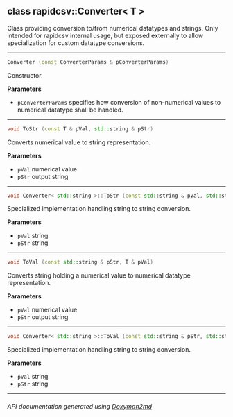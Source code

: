 ## class rapidcsv::Converter< T >

Class providing conversion to/from numerical datatypes and strings. Only intended for rapidcsv internal usage, but exposed externally to allow specialization for custom datatype conversions.  

---

```c++
Converter (const ConverterParams & pConverterParams)
```
Constructor. 

**Parameters**
- `pConverterParams` specifies how conversion of non-numerical values to numerical datatype shall be handled. 

---

```c++
void ToStr (const T & pVal, std::string & pStr)
```
Converts numerical value to string representation. 

**Parameters**
- `pVal` numerical value 
- `pStr` output string 

---

```c++
void Converter< std::string >::ToStr (const std::string & pVal, std::string & pStr)
```
Specialized implementation handling string to string conversion. 

**Parameters**
- `pVal` string 
- `pStr` string 

---

```c++
void ToVal (const std::string & pStr, T & pVal)
```
Converts string holding a numerical value to numerical datatype representation. 

**Parameters**
- `pVal` numerical value 
- `pStr` output string 

---

```c++
void Converter< std::string >::ToVal (const std::string & pStr, std::string & pVal)
```
Specialized implementation handling string to string conversion. 

**Parameters**
- `pVal` string 
- `pStr` string 

---

###### API documentation generated using [Doxyman2md](https://github.com/d99kris/doxyman2md)

